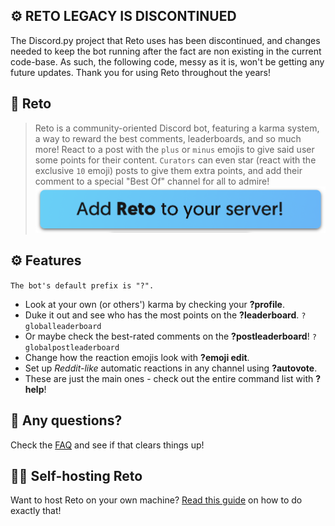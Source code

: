## ⚙️ RETO LEGACY IS DISCONTINUED
The Discord.py project that Reto uses has been discontinued, and changes needed to keep the bot running after the fact are non existing in the current code-base. As such, the following code, messy as it is, won't be getting any future updates. Thank you for using Reto throughout the years!

## 🤖 Reto
> Reto is a community-oriented Discord bot, featuring a karma system, a way to reward the best comments, leaderboards, and so much more! React to a post with the `plus` or `minus` emojis to give said user some points for their content. `Curators` can even star (react with the exclusive `10` emoji) posts to give them extra points, and add their comment to a special "Best Of" channel for all to admire!
[![Add Reto](assets/add-reto.png)](https://discord.com/oauth2/authorize?client_id=591466921812164608&permissions=1342524496&scope=bot)

## ⚙️ Features

`The bot's default prefix is "?".`
- Look at your own (or others') karma by checking your **?profile**.
- Duke it out and see who has the most points on the **?leaderboard**. `?globalleaderboard`
- Or maybe check the best-rated comments on the **?postleaderboard**!  `?globalpostleaderboard`
- Change how the reaction emojis look with **?emoji edit**.
- Set up _Reddit-like_ automatic reactions in any channel using **?autovote**.
- These are just the main ones - check out the entire command list with **?help**!

## 🙋 Any questions?
Check the [FAQ](https://github.com/despedite/reto/wiki/Frequently-Asked-Questions) and see if that clears things up!

## 👨‍💻 Self-hosting Reto
Want to host Reto on your own machine? [Read this guide](https://github.com/despedite/reto/wiki/Self-hosting-Reto) on how to do exactly that!
